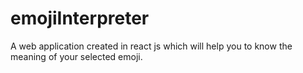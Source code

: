 # emojiInterpreter
A web application created in react js which will help you to know the meaning of your selected emoji.
